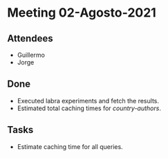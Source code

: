 # Meeting 02-Agosto-2021

## Attendees 

- Guillermo
- Jorge

## Done
- Executed labra experiments and fetch the results.
- Estimated total caching times for _country-authors_.

## Tasks
- Estimate caching time for all queries.
